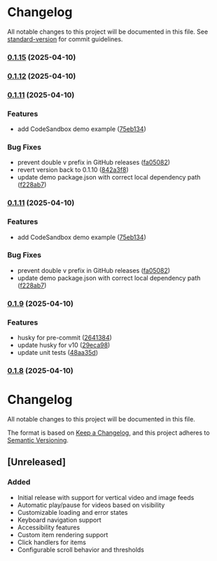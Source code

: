 # Changelog

All notable changes to this project will be documented in this file. See [standard-version](https://github.com/conventional-changelog/standard-version) for commit guidelines.

### [0.1.15](https://github.com/reinaldosimoes/react-vertical-feed/compare/v0.1.14...v0.1.15) (2025-04-10)

### [0.1.12](https://github.com/reinaldosimoes/react-vertical-feed/compare/v0.1.11...v0.1.12) (2025-04-10)

### [0.1.11](https://github.com/reinaldosimoes/react-vertical-feed/compare/v0.1.9...v0.1.11) (2025-04-10)


### Features

* add CodeSandbox demo example ([75eb134](https://github.com/reinaldosimoes/react-vertical-feed/commit/75eb134d34955605dadf5458a551746b81639cba))


### Bug Fixes

* prevent double v prefix in GitHub releases ([fa05082](https://github.com/reinaldosimoes/react-vertical-feed/commit/fa05082c6e6489e4e32a7dacff13204e4905c10f))
* revert version back to 0.1.10 ([842a3f8](https://github.com/reinaldosimoes/react-vertical-feed/commit/842a3f8ed39c2c63ab367b9076d0bdab3c3e049d))
* update demo package.json with correct local dependency path ([f228ab7](https://github.com/reinaldosimoes/react-vertical-feed/commit/f228ab7348368e3e6fe06008177e244f450fede6))

### [0.1.11](https://github.com/reinaldosimoes/react-vertical-feed/compare/v0.1.9...v0.1.11) (2025-04-10)


### Features

* add CodeSandbox demo example ([75eb134](https://github.com/reinaldosimoes/react-vertical-feed/commit/75eb134d34955605dadf5458a551746b81639cba))


### Bug Fixes

* prevent double v prefix in GitHub releases ([fa05082](https://github.com/reinaldosimoes/react-vertical-feed/commit/fa05082c6e6489e4e32a7dacff13204e4905c10f))
* update demo package.json with correct local dependency path ([f228ab7](https://github.com/reinaldosimoes/react-vertical-feed/commit/f228ab7348368e3e6fe06008177e244f450fede6))

### [0.1.9](https://github.com/reinaldosimoes/react-vertical-feed/compare/v0.1.8...v0.1.9) (2025-04-10)


### Features

* husky for pre-commit ([2641384](https://github.com/reinaldosimoes/react-vertical-feed/commit/2641384b2d98a176f6763def5f69a5b9b83a9ec4))
* update husky for v10 ([29eca98](https://github.com/reinaldosimoes/react-vertical-feed/commit/29eca98f00629f28958b3fa94551b4cb6f856048))
* update unit tests ([48aa35d](https://github.com/reinaldosimoes/react-vertical-feed/commit/48aa35d2dfc8b3e92c85b6c19baa9e83719ae6fa))

### [0.1.8](https://github.com/reinaldosimoes/react-vertical-feed/compare/v0.1.2...v0.1.8) (2025-04-10)

# Changelog

All notable changes to this project will be documented in this file.

The format is based on [Keep a Changelog](https://keepachangelog.com/en/1.0.0/),
and this project adheres to [Semantic Versioning](https://semver.org/spec/v2.0.0.html).

## [Unreleased]

### Added

- Initial release with support for vertical video and image feeds
- Automatic play/pause for videos based on visibility
- Customizable loading and error states
- Keyboard navigation support
- Accessibility features
- Custom item rendering support
- Click handlers for items
- Configurable scroll behavior and thresholds
